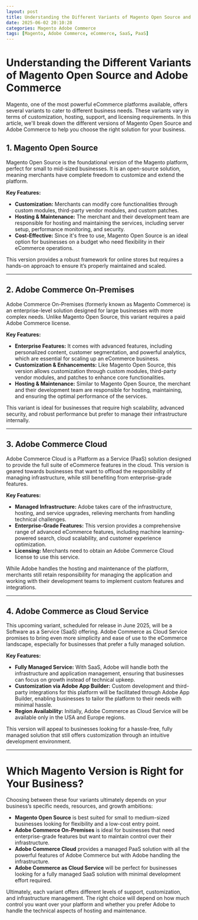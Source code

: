 ```yaml
---
layout: post
title: Understanding the Different Variants of Magento Open Source and Adobe Commerce
date: 2025-06-02 20:10:28
categories: Magento Adobe Commerce
tags: [Magento, Adobe Commerce, eCommerce, SaaS, PaaS]
---
```


# Understanding the Different Variants of Magento Open Source and Adobe Commerce

Magento, one of the most powerful eCommerce platforms available, offers several variants to cater to different business needs. These variants vary in terms of customization, hosting, support, and licensing requirements. In this article, we'll break down the different versions of Magento Open Source and Adobe Commerce to help you choose the right solution for your business.

## 1. Magento Open Source

Magento Open Source is the foundational version of the Magento platform, perfect for small to mid-sized businesses. It is an open-source solution, meaning merchants have complete freedom to customize and extend the platform. 

**Key Features:**
- **Customization:** Merchants can modify core functionalities through custom modules, third-party vendor modules, and custom patches.
- **Hosting & Maintenance:** The merchant and their development team are responsible for hosting and maintaining the services, including server setup, performance monitoring, and security.
- **Cost-Effective:** Since it's free to use, Magento Open Source is an ideal option for businesses on a budget who need flexibility in their eCommerce operations.

This version provides a robust framework for online stores but requires a hands-on approach to ensure it’s properly maintained and scaled.

---

## 2. Adobe Commerce On-Premises

Adobe Commerce On-Premises (formerly known as Magento Commerce) is an enterprise-level solution designed for large businesses with more complex needs. Unlike Magento Open Source, this variant requires a paid Adobe Commerce license.

**Key Features:**
- **Enterprise Features:** It comes with advanced features, including personalized content, customer segmentation, and powerful analytics, which are essential for scaling up an eCommerce business.
- **Customization & Enhancements:** Like Magento Open Source, this version allows customization through custom modules, third-party vendor modules, and patches to enhance core functionalities.
- **Hosting & Maintenance:** Similar to Magento Open Source, the merchant and their development team are responsible for hosting, maintaining, and ensuring the optimal performance of the services.

This variant is ideal for businesses that require high scalability, advanced security, and robust performance but prefer to manage their infrastructure internally.

---

## 3. Adobe Commerce Cloud

Adobe Commerce Cloud is a Platform as a Service (PaaS) solution designed to provide the full suite of eCommerce features in the cloud. This version is geared towards businesses that want to offload the responsibility of managing infrastructure, while still benefiting from enterprise-grade features.

**Key Features:**
- **Managed Infrastructure:** Adobe takes care of the infrastructure, hosting, and service upgrades, relieving merchants from handling technical challenges.
- **Enterprise-Grade Features:** This version provides a comprehensive range of advanced eCommerce features, including machine learning-powered search, cloud scalability, and customer experience optimization.
- **Licensing:** Merchants need to obtain an Adobe Commerce Cloud license to use this service.

While Adobe handles the hosting and maintenance of the platform, merchants still retain responsibility for managing the application and working with their development teams to implement custom features and integrations.

---

## 4. Adobe Commerce as Cloud Service

This upcoming variant, scheduled for release in June 2025, will be a Software as a Service (SaaS) offering. Adobe Commerce as Cloud Service promises to bring even more simplicity and ease of use to the eCommerce landscape, especially for businesses that prefer a fully managed solution.

**Key Features:**
- **Fully Managed Service:** With SaaS, Adobe will handle both the infrastructure and application management, ensuring that businesses can focus on growth instead of technical upkeep.
- **Customization via Adobe App Builder:** Custom development and third-party integrations for this platform will be facilitated through Adobe App Builder, enabling businesses to tailor the platform to their needs with minimal hassle.
- **Region Availability:** Initially, Adobe Commerce as Cloud Service will be available only in the USA and Europe regions.

This version will appeal to businesses looking for a hassle-free, fully managed solution that still offers customization through an intuitive development environment.

---

# Which Magento Version is Right for Your Business?

Choosing between these four variants ultimately depends on your business’s specific needs, resources, and growth ambitions:

- **Magento Open Source** is best suited for small to medium-sized businesses looking for flexibility and a low-cost entry point.
- **Adobe Commerce On-Premises** is ideal for businesses that need enterprise-grade features but want to maintain control over their infrastructure.
- **Adobe Commerce Cloud** provides a managed PaaS solution with all the powerful features of Adobe Commerce but with Adobe handling the infrastructure.
- **Adobe Commerce as Cloud Service** will be perfect for businesses looking for a fully managed SaaS solution with minimal development effort required.

Ultimately, each variant offers different levels of support, customization, and infrastructure management. The right choice will depend on how much control you want over your platform and whether you prefer Adobe to handle the technical aspects of hosting and maintenance.
